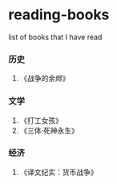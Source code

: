 # reading-books
list of books that I have read

### 历史
1. 《战争的余烬》

### 文学
1. 《打工女孩》
1. 《三体·死神永生》

### 经济
1. 《译文纪实：货币战争》